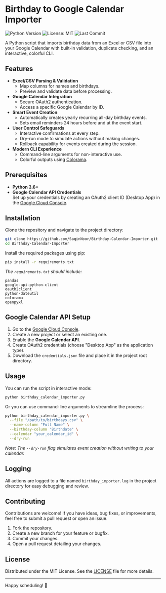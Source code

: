 
# Birthday to Google Calendar Importer

![Python Version](https://img.shields.io/badge/Python-3.6%2B-blue.svg)
![License: MIT](https://img.shields.io/badge/License-MIT-green.svg)
![Last Commit](https://img.shields.io/github/last-commit/SaqinNoor/birthday-calendar-importer)

A Python script that imports birthday data from an Excel or CSV file into your Google Calendar with built-in validation, duplicate checking, and an interactive, colorful CLI.

## Features

- **Excel/CSV Parsing & Validation**
  - Map columns for names and birthdays.
  - Preview and validate data before processing.
- **Google Calendar Integration**
  - Secure OAuth2 authentication.
  - Access a specific Google Calendar by ID.
- **Smart Event Creation**
  - Automatically creates yearly recurring all-day birthday events.
  - Sets email reminders 24 hours before and at the event start.
- **User Control Safeguards**
  - Interactive confirmations at every step.
  - Dry-run mode to simulate actions without making changes.
  - Rollback capability for events created during the session.
- **Modern CLI Experience**
  - Command-line arguments for non-interactive use.
  - Colorful outputs using [Colorama](https://pypi.org/project/colorama/).

## Prerequisites

- **Python 3.6+**  
- **Google Calendar API Credentials**  
  Set up your credentials by creating an OAuth2 client ID (Desktop App) in the [Google Cloud Console](https://console.cloud.google.com/).

## Installation

Clone the repository and navigate to the project directory:

```bash
git clone https://github.com/SaqinNoor/Birthday-Calendar-Importer.git
cd Birthday-Calendar-Importer
```

Install the required packages using pip:

```bash
pip install -r requirements.txt
```

*The `requirements.txt` should include:*

```
pandas
google-api-python-client
oauth2client
python-dateutil
colorama
openpyxl
```

## Google Calendar API Setup

1. Go to the [Google Cloud Console](https://console.cloud.google.com/).
2. Create a new project or select an existing one.
3. Enable the **Google Calendar API**.
4. Create OAuth2 credentials (choose "Desktop App" as the application type).
5. Download the `credentials.json` file and place it in the project root directory.

## Usage

You can run the script in interactive mode:

```bash
python birthday_calendar_importer.py
```

Or you can use command-line arguments to streamline the process:

```bash
python birthday_calendar_importer.py \
  --file "/path/to/birthdays.csv" \
  --name-column "Full Name" \
  --birthday-column "Birthdate" \
  --calendar "your_calendar_id" \
  --dry-run
```

*Note: The `--dry-run` flag simulates event creation without writing to your calendar.*


## Logging

All actions are logged to a file named `birthday_importer.log` in the project directory for easy debugging and review.

## Contributing

Contributions are welcome! If you have ideas, bug fixes, or improvements, feel free to submit a pull request or open an issue.

1. Fork the repository.
2. Create a new branch for your feature or bugfix.
3. Commit your changes.
4. Open a pull request detailing your changes.

## License

Distributed under the MIT License. See the [LICENSE](LICENSE) file for more details.

---

Happy scheduling! 🎉

